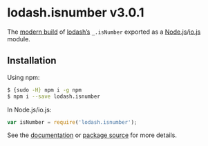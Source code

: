 # lodash.isnumber v3.0.1

The [modern build](https://github.com/lodash/lodash/wiki/Build-Differences) of [lodash’s](https://lodash.com/) `_.isNumber` exported as a [Node.js](http://nodejs.org/)/[io.js](https://iojs.org/) module.

## Installation

Using npm:

```bash
$ {sudo -H} npm i -g npm
$ npm i --save lodash.isnumber
```

In Node.js/io.js:

```js
var isNumber = require('lodash.isnumber');
```

See the [documentation](https://lodash.com/docs#isNumber) or [package source](https://github.com/lodash/lodash/blob/3.0.1-npm-packages/lodash.isnumber) for more details.
